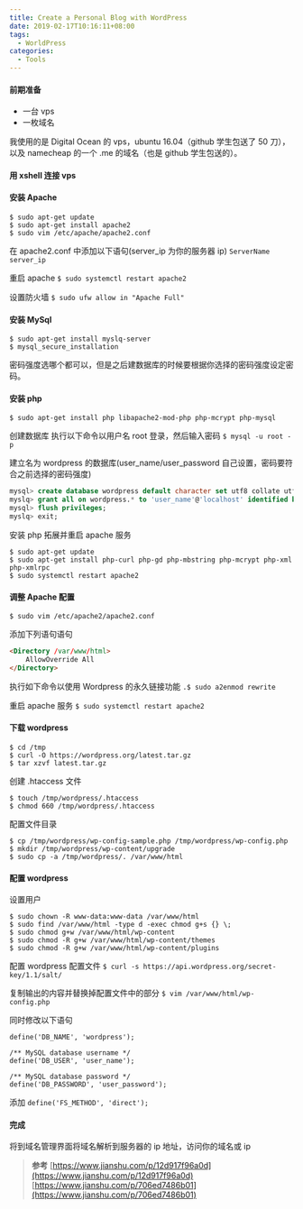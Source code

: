 ```yaml
---
title: Create a Personal Blog with WordPress
date: 2019-02-17T10:16:11+08:00
tags:
  - WorldPress
categories:
  - Tools
---
```


#### 前期准备

- 一台 vps
- 一枚域名

<!-- more -->

我使用的是 Digital Ocean 的 vps，ubuntu 16.04（github 学生包送了 50 刀），以及 namecheap 的一个 .me 的域名（也是 github 学生包送的）。

#### 用 xshell 连接 vps

#### 安装 Apache

```shell
$ sudo apt-get update
$ sudo apt-get install apache2
$ sudo vim /etc/apache/apache2.conf
```

在 apache2.conf 中添加以下语句(server_ip 为你的服务器 ip)
`ServerName server_ip`

重启 apache
`$ sudo systemctl restart apache2`

设置防火墙
`$ sudo ufw allow in "Apache Full"`

#### 安装 MySql

```shell
$ sudo apt-get install myslq-server
$ mysql_secure_installation
```

密码强度选哪个都可以，但是之后建数据库的时候要根据你选择的密码强度设定密码。

#### 安装 php

`$ sudo apt-get install php libapache2-mod-php php-mcrypt php-mysql`

创建数据库
执行以下命令以用户名 root 登录，然后输入密码
`$ mysql -u root -p`

建立名为 wordpress 的数据库(user_name/user_password 自己设置，密码要符合之前选择的密码强度)

```sql
mysql> create database wordpress default character set utf8 collate utf8_unicode_ci;
myslq> grant all on wordpress.* to 'user_name'@'localhost' identified by 'user_password';
mysql> flush privileges;
myslq> exit;
```

安装 php 拓展并重启 apache 服务

```shell
$ sudo apt-get update
$ sudo apt-get install php-curl php-gd php-mbstring php-mcrypt php-xml php-xmlrpc
$ sudo systemctl restart apache2
```

#### 调整 Apache 配置

`$ sudo vim /etc/apache2/apache2.conf`

添加下列语句语句

```html
<Directory /var/www/html>
    AllowOverride All
</Directory>
```

执行如下命令以使用 Wordpress 的永久链接功能
`.$ sudo a2enmod rewrite`

重启 apache 服务
`$ sudo systemctl restart apache2`

#### 下载 wordpress

```shell
$ cd /tmp
$ curl -O https://wordpress.org/latest.tar.gz
$ tar xzvf latest.tar.gz
```

创建 .htaccess 文件

```shell
$ touch /tmp/wordpress/.htaccess
$ chmod 660 /tmp/wordpress/.htaccess
```

配置文件目录

```shell
$ cp /tmp/wordpress/wp-config-sample.php /tmp/wordpress/wp-config.php
$ mkdir /tmp/wordpress/wp-content/upgrade
$ sudo cp -a /tmp/wordpress/. /var/www/html
```

#### 配置 wordpress

设置用户

```shell
$ sudo chown -R www-data:www-data /var/www/html
$ sudo find /var/www/html -type d -exec chmod g+s {} \;
$ sudo chmod g+w /var/www/html/wp-content
$ sudo chmod -R g+w /var/www/html/wp-content/themes
$ sudo chmod -R g+w /var/www/html/wp-content/plugins
```

配置 wordpress 配置文件
`$ curl -s https://api.wordpress.org/secret-key/1.1/salt/`

复制输出的内容并替换掉配置文件中的部分
`$ vim /var/www/html/wp-config.php`

同时修改以下语句

```shell
define('DB_NAME', 'wordpress');

/** MySQL database username */
define('DB_USER', 'user_name');

/** MySQL database password */
define('DB_PASSWORD', 'user_password');
```

添加
`define('FS_METHOD', 'direct');`

#### 完成

将到域名管理界面将域名解析到服务器的 ip 地址，访问你的域名或 ip

> **参考** 
> [https://www.jianshu.com/p/12d917f96a0d](https://www.jianshu.com/p/12d917f96a0d) 
> [https://www.jianshu.com/p/706ed7486b01](https://www.jianshu.com/p/706ed7486b01)
